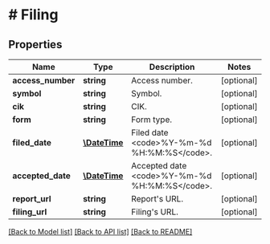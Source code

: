 # # Filing

## Properties

Name | Type | Description | Notes
------------ | ------------- | ------------- | -------------
**access_number** | **string** | Access number. | [optional]
**symbol** | **string** | Symbol. | [optional]
**cik** | **string** | CIK. | [optional]
**form** | **string** | Form type. | [optional]
**filed_date** | [**\DateTime**](\DateTime.md) | Filed date &lt;code&gt;%Y-%m-%d %H:%M:%S&lt;/code&gt;. | [optional]
**accepted_date** | [**\DateTime**](\DateTime.md) | Accepted date &lt;code&gt;%Y-%m-%d %H:%M:%S&lt;/code&gt;. | [optional]
**report_url** | **string** | Report&#39;s URL. | [optional]
**filing_url** | **string** | Filing&#39;s URL. | [optional]

[[Back to Model list]](../../README.md#models) [[Back to API list]](../../README.md#endpoints) [[Back to README]](../../README.md)
